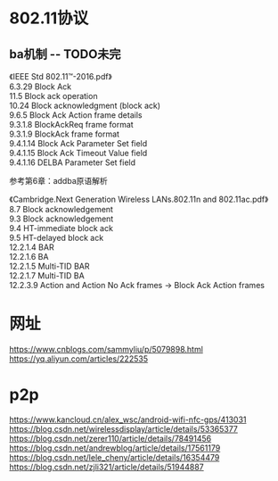 
# 802.11协议
## ba机制 -- TODO未完
《IEEE Std 802.11™-2016.pdf》  
6.3.29 Block Ack  
11.5 Block ack operation  
10.24 Block acknowledgment (block ack)  
9.6.5 Block Ack Action frame details  
9.3.1.8 BlockAckReq frame format  
9.3.1.9 BlockAck frame format  
9.4.1.14 Block Ack Parameter Set field  
9.4.1.15 Block Ack Timeout Value field  
9.4.1.16 DELBA Parameter Set field  

参考第6章：addba原语解析  

《Cambridge.Next Generation Wireless LANs.802.11n and 802.11ac.pdf》  
8.7 Block acknowledgement  
9.3 Block acknowledgement  
9.4 HT-immediate block ack  
9.5 HT-delayed block ack  
12.2.1.4 BAR  
12.2.1.6 BA  
12.2.1.5 Multi-TID BAR  
12.2.1.7 Multi-TID BA  
12.2.3.9 Action and Action No Ack frames -> Block Ack Action frames  




# 网址
https://www.cnblogs.com/sammyliu/p/5079898.html  
https://yq.aliyun.com/articles/222535  




# p2p
https://www.kancloud.cn/alex_wsc/android-wifi-nfc-gps/413031  
https://blog.csdn.net/wirelessdisplay/article/details/53365377  
https://blog.csdn.net/zerer110/article/details/78491456  
https://blog.csdn.net/andrewblog/article/details/17561179  
https://blog.csdn.net/lele_cheny/article/details/16354479  
https://blog.csdn.net/zjli321/article/details/51944887  


